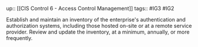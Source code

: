 up:: [[CIS Control 6 - Access Control Management]]
tags:: #IG3 #IG2

Establish and maintain an inventory of the enterprise's authentication and authorization systems, including those hosted on-site or at a remote service provider. Review and update the inventory, at a minimum, annually, or more frequently.